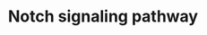 ---
annotations:
- type: Pathway Ontology
  value: Notch signaling pathway
authors:
- MaintBot
- Thomas
- Ddigles
- Eweitz
description: 'The Notch signaling pathway is an evolutionarily conserved, intercellular
  signaling mechanism essential for proper embryonic development in all metazoan organisms
  in the Animal kingdom. The Notch proteins (Notch1-Notch4 in vertebrates) are single-pass
  receptors that are activated by the Delta (or Delta-like) and Jagged/Serrate families
  of membrane-bound ligands. They are transported to the plasma membrane as cleaved,
  but otherwise intact polypeptides. Interaction with ligand leads to two additional
  proteolytic cleavages that liberate the Notch intracellular domain (NICD) from the
  plasma membrane. The NICD translocates to the nucleus, where it forms a complex
  with the DNA binding protein CSL, displacing a histone deacetylase (HDAc)-co-repressor
  (CoR) complex from CSL. Components of an activation complex, such as MAML1 and histone
  acetyltransferases (HATs), are recruited to the NICD-CSL complex, leading to the
  transcriptional activation of Notch target genes.  Source: [http://www.genome.jp/kegg-bin/show_pathway?org_name=map&mapno=04330&show_description=show
  KEGG]  Adapted from KEGG: http://www.genome.jp/kegg-bin/show_pathway?org_name=cfa&mapno=04330'
last-edited: 2021-05-21
organisms:
- Canis familiaris
redirect_from:
- /index.php/Pathway:WP1148
- /instance/WP1148
schema-jsonld:
- '@context': https://schema.org/
  '@id': https://wikipathways.github.io/pathways/WP1148.html
  '@type': Dataset
  creator:
    '@type': Organization
    name: WikiPathways
  description: 'The Notch signaling pathway is an evolutionarily conserved, intercellular
    signaling mechanism essential for proper embryonic development in all metazoan
    organisms in the Animal kingdom. The Notch proteins (Notch1-Notch4 in vertebrates)
    are single-pass receptors that are activated by the Delta (or Delta-like) and
    Jagged/Serrate families of membrane-bound ligands. They are transported to the
    plasma membrane as cleaved, but otherwise intact polypeptides. Interaction with
    ligand leads to two additional proteolytic cleavages that liberate the Notch intracellular
    domain (NICD) from the plasma membrane. The NICD translocates to the nucleus,
    where it forms a complex with the DNA binding protein CSL, displacing a histone
    deacetylase (HDAc)-co-repressor (CoR) complex from CSL. Components of an activation
    complex, such as MAML1 and histone acetyltransferases (HATs), are recruited to
    the NICD-CSL complex, leading to the transcriptional activation of Notch target
    genes.  Source: [http://www.genome.jp/kegg-bin/show_pathway?org_name=map&mapno=04330&show_description=show
    KEGG]  Adapted from KEGG: http://www.genome.jp/kegg-bin/show_pathway?org_name=cfa&mapno=04330'
  keywords:
  - JAG1
  - CTBP2
  - CREBBP
  - DLL3
  - Q56JJ1_CANFA
  - APH1B
  - SKIP
  - DLL4
  - HDAC1
  - NOTCH1
  - DVL1
  - DVL3
  - APH1A
  - RBPSUHL
  - Q6JDK9_CANFA
  - DTX3L
  - NUMBL
  - DTX4
  - DVL2
  - KAT2A
  - RBPJ
  - PTCRA
  - LFNG
  - MAML1
  - DLL1
  - DTX1
  - NCOR2
  - PSEN2
  - NOTCH3
  - KAT2B
  - MAML3
  - NUMB
  - HES1
  - '&amp;amp;amp;#xD;'
  - NOTCH2
  - HES5
  - TNFA_CANFA
  - KCNJ5
  - NCSTN
  - RFNG
  - PSN1_CANFA
  - DTX2
  - NOTCH4
  - CTBP1
  - MFNG
  - DTX3
  - JAG2
  license: CC0
  name: Notch signaling pathway
seo: CreativeWork
title: Notch signaling pathway
wpid: WP1148
---
